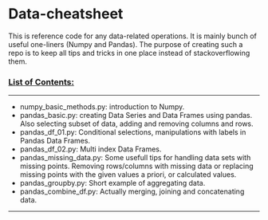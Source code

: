 # Data-cheatsheet
This is reference code for any data-related operations. It is mainly bunch of useful one-liners (Numpy and Pandas). The purpose of creating such a repo is to keep all tips and tricks in one place instead of stackoverflowing them.

### <ins>List of Contents:</ins>
---
- numpy_basic_methods.py: introduction to Numpy.
- pandas_basic.py: creating Data Series and Data Frames using pandas. Also selecting subset of data, adding and removing columns and rows.
- pandas_df_01.py: Conditional selections, manipulations with labels in Pandas Data Frames.
- pandas_df_02.py: Multi index Data Frames.
- pandas_missing_data.py: Some usefull tips for handling data sets with missing points. Removing rows/columns with missing data or replacing missing points with the given values a priori, or calculated values.
- pandas_groupby.py: Short example of aggregating data.
- pandas_combine_df.py: Actually merging, joining and concatenating data.
---
